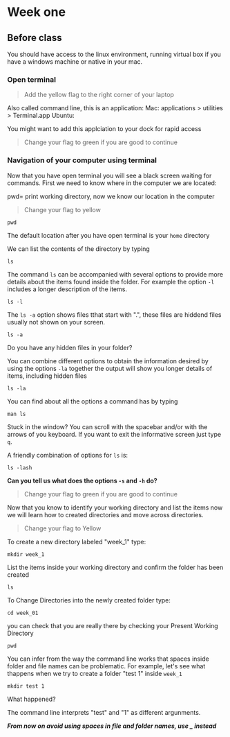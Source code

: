 # Week one

## Before class

You should have access to the linux environment, running virtual box if you have a windows machine or native in your mac.

### Open terminal
> Add the yellow flag to the right corner of your laptop

Also called command line, this is an application:
Mac: applications > utilities > Terminal.app
Ubuntu: 

You might want to add this applciation to your dock for rapid access

> Change your flag to green if you are good to continue

### Navigation of your computer using terminal
Now that you have open terminal you will see a black screen waiting for commands. First we need to know where in the computer we are located:

pwd= print working directory, now we know our location in the computer

> Change your flag to yellow

```
pwd
```

The default location after you have open terminal is your `home` directory 

We can list the contents of the directory by typing

```
ls
```

The command `ls` can be accompanied with several options to provide more details about the items found inside the folder. For example the option `-l` includes a longer description of the items.

```
ls -l
```

The `ls -a` option shows files tthat start with ".", these files are hiddend files usually not shown on your screen.

```
ls -a
```

Do you have any hidden files in your folder?

You can combine different options to obtain the information desired by using the options `-la` together the output will show you longer details of items, including hidden files

```
ls -la
```

You can find about all the options a command has by typing

```
man ls
```

Stuck in the window? You can scroll with the spacebar and/or with the arrows of you keyboard. If you want to exit the informative screen just type `q`.

A friendly combination of options for `ls` is:

```
ls -lash
```

**Can you tell us what does the options `-s` and `-h` do?**

> Change your flag to green if you are good to continue

Now that you know to identify your working directory and list the items now we will learn how to created directories and move across directories.

> Change your flag to Yellow

To create a new directory labeled "week_1" type:

```
mkdir week_1
```

List the items inside your working directory and confirm the folder has been created

```
ls
```

To Change Directories into the newly created folder type:

```
cd week_01
```

you can check that you are really there by checking your Present Working Directory

```
pwd
```

You can infer from the way the command line works that spaces inside folder and file names can be problematic. For example, let's see what thappens when we try to create a folder "test 1" inside `week_1`

```
mkdir test 1
```
What happened?

The command line interprets "test" and "1" as different argunments.

***From now on avoid using spaces in file and folder names, use _ instead***




